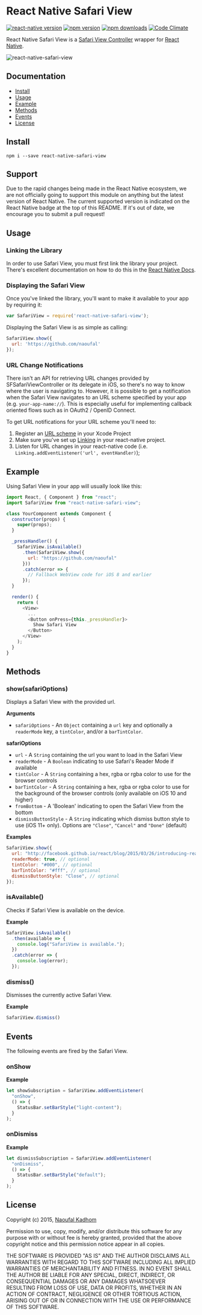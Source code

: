 # React Native Safari View

[![react-native version](https://img.shields.io/badge/react--native-0.40-blue.svg?style=flat-square)](http://facebook.github.io/react-native/releases/0.40)
[![npm version](https://img.shields.io/npm/v/react-native-safari-view.svg?style=flat-square)](https://www.npmjs.com/package/react-native-safari-view)
[![npm downloads](https://img.shields.io/npm/dm/react-native-safari-view.svg?style=flat-square)](https://www.npmjs.com/package/react-native-safari-view)
[![Code Climate](https://img.shields.io/codeclimate/github/naoufal/react-native-safari-view.svg?style=flat-square)](https://codeclimate.com/github/naoufal/react-native-safari-view)

React Native Safari View is a [Safari View Controller](https://developer.apple.com/videos/wwdc/2015/?id=504) wrapper for [React Native](https://facebook.github.io/react-native/).

![react-native-safari-view](https://cloud.githubusercontent.com/assets/1627824/8345135/ed5f7fc4-1ab8-11e5-814a-a3e9df0ede06.gif)

## Documentation
- [Install](https://github.com/naoufal/react-native-safari-view#install)
- [Usage](https://github.com/naoufal/react-native-safari-view#usage)
- [Example](https://github.com/naoufal/react-native-safari-view#example)
- [Methods](https://github.com/naoufal/react-native-safari-view#methods)
- [Events](https://github.com/naoufal/react-native-safari-view#events)
- [License](https://github.com/naoufal/react-native-safari-view#license)

## Install
```shell
npm i --save react-native-safari-view
```

## Support
Due to the rapid changes being made in the React Native ecosystem, we are not officially going to support this module on anything but the latest version of React Native. The current supported version is indicated on the React Native badge at the top of this README.  If it's out of date, we encourage you to submit a pull request!

## Usage
### Linking the Library
In order to use Safari View, you must first link the library your project.  There's excellent documentation on how to do this in the [React Native Docs](https://facebook.github.io/react-native/docs/linking-libraries-ios.html#content).

### Displaying the Safari View
Once you've linked the library, you'll want to make it available to your app by requiring it:

```js
var SafariView = require('react-native-safari-view');
```

Displaying the Safari View is as simple as calling:
```js
SafariView.show({
  url: 'https://github.com/naoufal'
});
```

### URL Change Notifications
There isn't an API for retrieving URL changes provided by SFSafariViewController or its delegate in iOS, so there's no way to know where the user is navigating to. However, it is possible to get a notification when the Safari View navigates to an URL scheme specified by your app (e.g. `your-app-name://`). This is especially useful for implementing callback oriented flows such as in OAuth2 / OpenID Connect.

To get URL notifications for your URL scheme you'll need to:
 1. Register an [URL scheme](https://developer.apple.com/library/content/documentation/iPhone/Conceptual/iPhoneOSProgrammingGuide/Inter-AppCommunication/Inter-AppCommunication.html#//apple_ref/doc/uid/TP40007072-CH6-SW10) in your Xcode Project
 2. Make sure you've set up [Linking](https://facebook.github.io/react-native/docs/linking.html) in your react-native project.
 3. Listen for URL changes in your react-native code (i.e. `Linking.addEventListener('url', eventHandler)`);


## Example
Using Safari View in your app will usually look like this:
```js
import React, { Component } from "react";
import SafariView from "react-native-safari-view";

class YourComponent extends Component {
  constructor(props) {
    super(props);
  }

  _pressHandler() {
    SafariView.isAvailable()
      .then(SafariView.show({
        url: "https://github.com/naoufal"
      }))
      .catch(error => {
        // Fallback WebView code for iOS 8 and earlier
      });
  }

  render() {
    return (
      <View>
        ...
        <Button onPress={this._pressHandler}>
          Show Safari View
        </Button>
      </View>
    );
  }
}
```

## Methods

### show(safariOptions)
Displays a Safari View with the provided url.

__Arguments__
- `safariOptions` - An `Object` containing a `url` key and optionally a `readerMode` key, a `tintColor`, and/or a `barTintColor`.

__safariOptions__
- `url` - A `String` containing the url you want to load in the Safari View
- `readerMode` - A `Boolean` indicating to use Safari's Reader Mode if available
- `tintColor` - A `String` containing a hex, rgba or rgba color to use for the browser controls
- `barTintColor` - A `String` containing a hex, rgba or rgba color to use for the background of the browser controls (only available on iOS 10 and higher)
- `fromBottom` - A 'Boolean' indicating to open the Safari View from the bottom
- `dismissButtonStyle` - A `String` indicating which dismiss button style to use (iOS 11+ only). Options are `"Close"`, `"Cancel"` and `"Done"` (default)

__Examples__
```js
SafariView.show({
  url: "http://facebook.github.io/react/blog/2015/03/26/introducing-react-native.html",
  readerMode: true, // optional
  tintColor: "#000", // optional
  barTintColor: "#fff", // optional
  dismissButtonStyle: "Close", // optional
});
```

### isAvailable()
Checks if Safari View is available on the device.

__Example__
```js
SafariView.isAvailable()
  .then(available => {
    console.log("SafariView is available.");
  })
  .catch(error => {
    console.log(error);
  });
```

### dismiss()
Dismisses the currently active Safari View.

__Example__
```js
SafariView.dismiss()
```

## Events
The following events are fired by the Safari View.

### onShow
__Example__
```js
let showSubscription = SafariView.addEventListener(
  "onShow",
  () => {
    StatusBar.setBarStyle("light-content");
  }
);
```

### onDismiss
__Example__
```js
let dismissSubscription = SafariView.addEventListener(
  "onDismiss",
  () => {
    StatusBar.setBarStyle("default");
  }
);
```

## License
Copyright (c) 2015, [Naoufal Kadhom](http://naoufal.com)

Permission to use, copy, modify, and/or distribute this software for any purpose with or without fee is hereby granted, provided that the above copyright notice and this permission notice appear in all copies.

THE SOFTWARE IS PROVIDED "AS IS" AND THE AUTHOR DISCLAIMS ALL WARRANTIES WITH REGARD TO THIS SOFTWARE INCLUDING ALL IMPLIED WARRANTIES OF MERCHANTABILITY AND FITNESS. IN NO EVENT SHALL THE AUTHOR BE LIABLE FOR ANY SPECIAL, DIRECT, INDIRECT, OR CONSEQUENTIAL DAMAGES OR ANY DAMAGES WHATSOEVER RESULTING FROM LOSS OF USE, DATA OR PROFITS, WHETHER IN AN ACTION OF CONTRACT, NEGLIGENCE OR OTHER TORTIOUS ACTION, ARISING OUT OF OR IN CONNECTION WITH THE USE OR PERFORMANCE OF THIS SOFTWARE.


